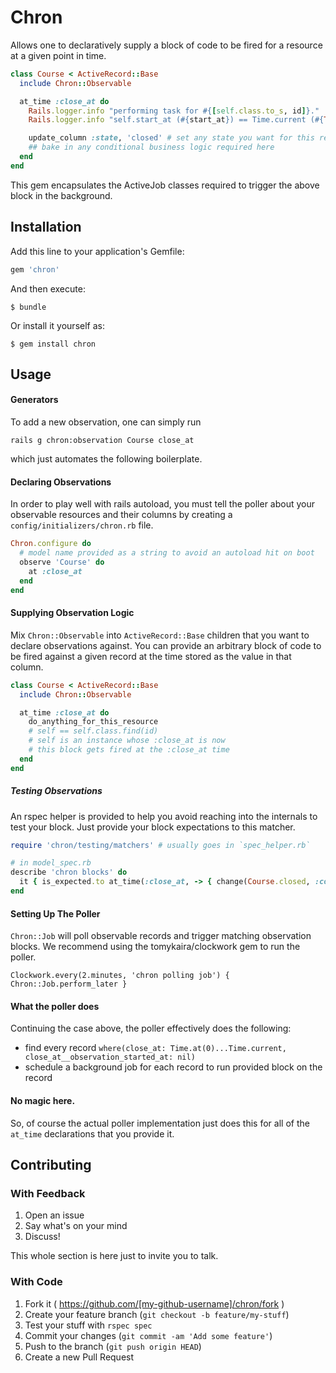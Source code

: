 # Chron

Allows one to declaratively supply a block of code to be fired for a resource at a given point in time.

```ruby
class Course < ActiveRecord::Base
  include Chron::Observable

  at_time :close_at do
    Rails.logger.info "performing task for #{[self.class.to_s, id]}."
    Rails.logger.info "self.start_at (#{start_at}) == Time.current (#{Time.current})"

    update_column :state, 'closed' # set any state you want for this record
    ## bake in any conditional business logic required here
  end
end
```

This gem encapsulates the ActiveJob classes required to trigger the above block in the background.

## Installation

Add this line to your application's Gemfile:

```ruby
gem 'chron'
```

And then execute:

    $ bundle

Or install it yourself as:

    $ gem install chron

## Usage

#### Generators

To add a new observation, one can simply run

```
rails g chron:observation Course close_at
```

which just automates the following boilerplate.

#### Declaring Observations

In order to play well with rails autoload, you must tell the poller
about your observable resources and their columns by creating a `config/initializers/chron.rb` file.

```ruby
Chron.configure do
  # model name provided as a string to avoid an autoload hit on boot
  observe 'Course' do
    at :close_at
  end
end

```

#### Supplying Observation Logic

Mix `Chron::Observable` into `ActiveRecord::Base` children that you want to declare observations against.
You can provide an arbitrary block of code to be fired against a given record at the time stored as the value in that column.


```ruby
class Course < ActiveRecord::Base
  include Chron::Observable

  at_time :close_at do
    do_anything_for_this_resource
    # self == self.class.find(id)
    # self is an instance whose :close_at is now
    # this block gets fired at the :close_at time
  end
end
```

##### Testing Observations

An rspec helper is provided to help you avoid reaching into the internals to test your block. Just provide your block expectations to this matcher.

```ruby
require 'chron/testing/matchers' # usually goes in `spec_helper.rb`

# in model_spec.rb
describe 'chron blocks' do
  it { is_expected.to at_time(:close_at, -> { change(Course.closed, :count).by(1) }) }
end
```

#### Setting Up The Poller

`Chron::Job` will poll observable records and trigger matching observation blocks.
We recommend using the tomykaira/clockwork gem to run the poller.

`Clockwork.every(2.minutes, 'chron polling job') { Chron::Job.perform_later }`

#### What the poller does

Continuing the case above, the poller effectively does the following:

* find every record `where(close_at: Time.at(0)...Time.current, close_at__observation_started_at: nil)`
* schedule a background job for each record to run provided block on the record

#### No magic here.

So, of course the actual poller implementation just does this for all of the `at_time` declarations that you provide it.

## Contributing

### With Feedback

1. Open an issue
2. Say what's on your mind
3. Discuss!

This whole section is here just to invite you to talk.

### With Code

1. Fork it ( https://github.com/[my-github-username]/chron/fork )
2. Create your feature branch (`git checkout -b feature/my-stuff`)
3. Test your stuff with `rspec spec`
4. Commit your changes (`git commit -am 'Add some feature'`)
5. Push to the branch (`git push origin HEAD`)
6. Create a new Pull Request


